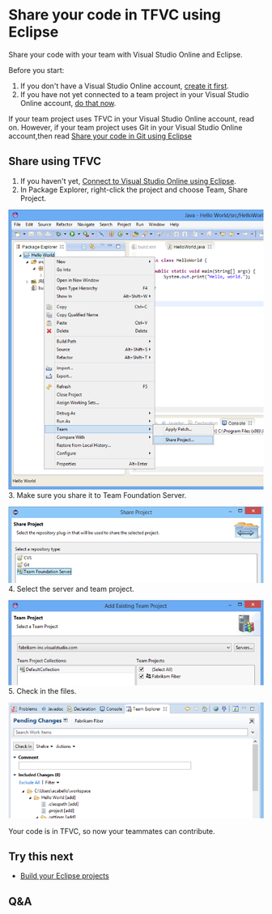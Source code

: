 <properties
	pageTitle="Share your code in TFVC using Eclipse"
  description="Share your code in TFVC using Eclipse"
  services="visual-studio-online"
  documentationCenter = ""
  authors="terryaustin"
  manager="terryaustin"
  editor="terryaustin" /> 

# Share your code in TFVC using Eclipse


Share your code with your team with Visual Studio Online and Eclipse.



Before you start:


1. If you don't have a Visual Studio Online account, [create it first](../setupsign-up-for-visual-studio-online.md).
2. If you have not yet connected to a team project in your Visual Studio Online account, [do that now](../setupconnect-to-visual-studio-online.md).


If your team project uses TFVC in your Visual Studio Online account, read on. However, if your team project uses Git in your Visual Studio Online account,then read [Share your code in Git using Eclipse](share-your-code-in-git-eclipse.md)






## Share using TFVC

1. If you haven't yet, [Connect to Visual Studio Online using Eclipse](../setupconnect-to-visual-studio-online.md#TEEConnect).
2. In Package Explorer, right-click the project and choose Team, Share Project.



![In the Package Explorer, the project's context menu, Team, Share Project](./media/share-your-code-in-tfvc-eclipse/share-project.png)
3. Make sure you share it to Team Foundation Server.



![Share Project dialog box with tfvc selected](./media/share-your-code-in-tfvc-eclipse/share-project-tfvc.png)
4. Select the server and team project.



![Select Team Project](./media/share-your-code-in-tfvc-eclipse/add-existing-team-project.png)
5. Check in the files.



![Check in pending changes](./media/share-your-code-in-tfvc-eclipse/checkin-changes-tfvc.png)


Your code is in TFVC, so now your teammates can contribute.


## Try this next

- [Build your Eclipse projects](../buildbuild-your-app-eclipse.md)

## Q&amp;A
